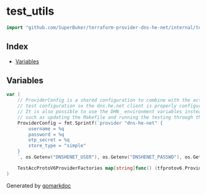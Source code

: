 <!-- Code generated by gomarkdoc. DO NOT EDIT -->

# test\_utils

```go
import "github.com/SuperBuker/terraform-provider-dns-he-net/internal/test_utils"
```

## Index

- [Variables](<#variables>)


## Variables

```go
var (
    // ProviderConfig is a shared configuration to combine with the actual
    // test configuration so the dns.he.net client is properly configured.
    // It is also possible to use the DHN_ environment variables instead,
    // such as updating the Makefile and running the testing through that tool.
    ProviderConfig = fmt.Sprintf(`provider "dns-he-net" {
		username = %q
		password = %q
		otp_secret = %q
		store_type = "simple"
	}
	`, os.Getenv("DNSHENET_USER"), os.Getenv("DNSHENET_PASSWD"), os.Getenv("DNSHENET_OTP"))

    TestAccProtoV6ProviderFactories map[string]func() (tfprotov6.ProviderServer, error)
)
```



Generated by [gomarkdoc](<https://github.com/princjef/gomarkdoc>)
